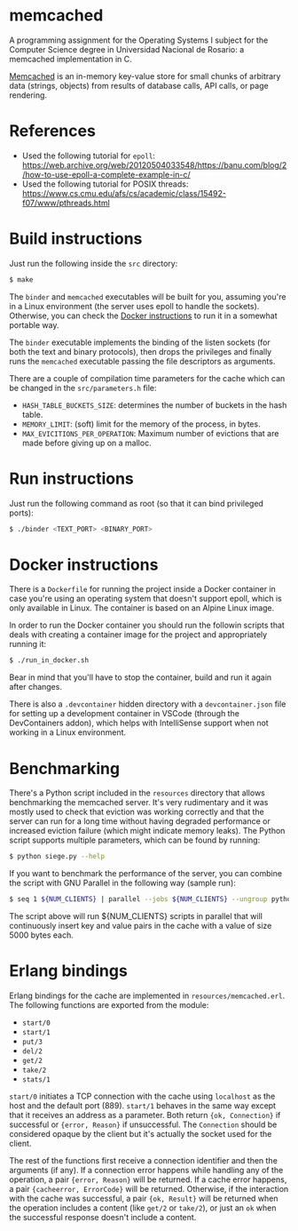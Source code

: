 # memcached

A programming assignment for the Operating Systems I subject for the Computer Science degree in
Universidad Nacional de Rosario: a memcached implementation in C.

[Memcached](https://memcached.org/) is an in-memory key-value store for small chunks of arbitrary
data (strings, objects) from results of database calls, API calls, or page rendering.

# References

- Used the following tutorial for `epoll`: https://web.archive.org/web/20120504033548/https://banu.com/blog/2/how-to-use-epoll-a-complete-example-in-c/
- Used the following tutorial for POSIX threads: https://www.cs.cmu.edu/afs/cs/academic/class/15492-f07/www/pthreads.html

# Build instructions

Just run the following inside the `src` directory:

```bash
$ make
```

The `binder` and `memcached` executables will be built for you, assuming you're in a Linux
environment (the server uses epoll to handle the sockets). Otherwise, you can check the [Docker instructions](#docker-instructions) to run it in a somewhat portable way.

The `binder` executable implements the binding of the listen sockets (for both the text and binary
protocols), then drops the privileges and finally runs the `memcached` executable passing the file
descriptors as arguments.

There are a couple of compilation time parameters for the cache which can be changed in the
`src/parameters.h` file:

- `HASH_TABLE_BUCKETS_SIZE`: determines the number of buckets in the hash table.
- `MEMORY_LIMIT`: (soft) limit for the memory of the process, in bytes.
- `MAX_EVICITIONS_PER_OPERATION`: Maximum number of evictions that are made before giving up on a
  malloc.

# Run instructions

Just run the following command as root (so that it can bind privileged ports):

```bash
$ ./binder <TEXT_PORT> <BINARY_PORT>
```

# Docker instructions

There is a `Dockerfile` for running the project inside a Docker container in case you're using
an operating system that doesn't support epoll, which is only available in Linux. The container is
based on an Alpine Linux image.

In order to run the Docker container you should run the followin scripts that deals with creating
a container image for the project and appropriately running it:

```bash
$ ./run_in_docker.sh
```

Bear in mind that you'll have to stop the container, build and run it again after changes.

There is also a `.devcontainer` hidden directory with a `devcontainer.json` file for setting up
a development container in VSCode (through the DevContainers addon), which helps with IntelliSense
support when not working in a Linux environment.

# Benchmarking

There's a Python script included in the `resources` directory that allows benchmarking the memcached
server. It's very rudimentary and it was mostly used to check that eviction was working correctly
and that the server can run for a long time without having degraded performance or increased
eviction failure (which might indicate memory leaks). The Python script supports multiple
parameters, which can be found by running:

```bash
$ python siege.py --help
```

If you want to benchmark the performance of the server, you can combine the script with GNU
Parallel in the following way (sample run):

```bash
$ seq 1 ${NUM_CLIENTS} | parallel --jobs ${NUM_CLIENTS} --ungroup python siege.py --id {} --log-every 2 --value 5000
```

The script above will run ${NUM_CLIENTS} scripts in parallel that will continuously insert key and
value pairs in the cache with a value of size 5000 bytes each.

# Erlang bindings

Erlang bindings for the cache are implemented in `resources/memcached.erl`. The following functions
are exported from the module:

- `start/0`
- `start/1`
- `put/3`
- `del/2`
- `get/2`
- `take/2`
- `stats/1`

`start/0` initiates a TCP connection with the cache using `localhost` as the host and the default
port (889). `start/1` behaves in the same way except that it receives an address as a parameter.
Both return `{ok, Connection}` if successful or `{error, Reason}` if unsuccessful. The `Connection`
should be considered opaque by the client but it's actually the socket used for the client.

The rest of the functions first receive a connection identifier and then the arguments (if any). If
a connection error happens while handling any of the operation, a pair `{error, Reason}` will be
returned. If a cache error happens, a pair `{cacheerror, ErrorCode}` will be returned. Otherwise, if
the interaction with the cache was successful, a pair `{ok, Result}` will be returned when the
operation includes a content (like `get/2` or `take/2`), or just an `ok` when the successful
response doesn't include a content.
